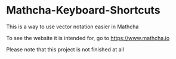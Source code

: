 # Mathcha-Keyboard-Shortcuts
This is a way to use vector notation easier in Mathcha

To see the website it is intended for, go to https://www.mathcha.io

Please note that this project is not finished at all
